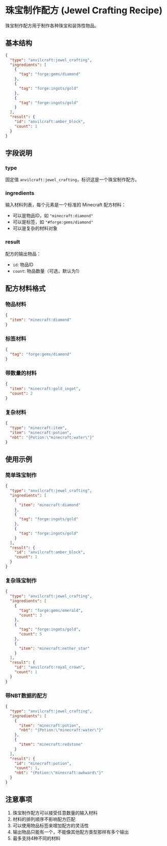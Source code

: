 # 珠宝制作配方 (Jewel Crafting Recipe)

珠宝制作配方用于制作各种珠宝和装饰性物品。

## 基本结构

```json
{
  "type": "anvilcraft:jewel_crafting",
  "ingredients": [
    {
      "tag": "forge:gems/diamond"
    },
    {
      "tag": "forge:ingots/gold"
    },
    {
      "tag": "forge:ingots/gold"
    }
  ],
  "result": {
    "id": "anvilcraft:amber_block",
    "count": 1
  }
}
```

## 字段说明

### type

固定值 `anvilcraft:jewel_crafting`，标识这是一个珠宝制作配方。

### ingredients

输入材料列表，每个元素是一个标准的 Minecraft 配方材料：

- 可以是物品ID，如 `"minecraft:diamond"`
- 可以是标签，如 `"#forge:gems/diamond"`
- 可以是复杂的材料对象

### result

配方的输出物品：

- `id`: 物品ID
- `count`: 物品数量（可选，默认为1）

## 配方材料格式

### 物品材料

```json
{
  "item": "minecraft:diamond"
}
```

### 标签材料

```json
{
  "tag": "forge:gems/diamond"
}
```

### 带数量的材料

```json
{
  "item": "minecraft:gold_ingot",
  "count": 2
}
```

### 复杂材料

```json
{
  "type": "minecraft:item",
  "item": "minecraft:potion",
  "nbt": "{Potion:\"minecraft:water\"}"
}
```

## 使用示例

### 简单珠宝制作

```json
{
  "type": "anvilcraft:jewel_crafting",
  "ingredients": [
    {
      "item": "minecraft:diamond"
    },
    {
      "tag": "forge:ingots/gold"
    },
    {
      "tag": "forge:ingots/gold"
    }
  ],
  "result": {
    "id": "anvilcraft:amber_block",
    "count": 1
  }
}
```

### 复杂珠宝制作

```json
{
  "type": "anvilcraft:jewel_crafting",
  "ingredients": [
    {
      "tag": "forge:gems/emerald",
      "count": 3
    },
    {
      "tag": "forge:ingots/gold",
      "count": 5
    },
    {
      "item": "minecraft:nether_star"
    }
  ],
  "result": {
    "id": "anvilcraft:royal_crown",
    "count": 1
  }
}
```

### 带NBT数据的配方

```json
{
  "type": "anvilcraft:jewel_crafting",
  "ingredients": [
    {
      "item": "minecraft:potion",
      "nbt": "{Potion:\"minecraft:water\"}"
    },
    {
      "item": "minecraft:redstone"
    }
  ],
  "result": {
    "id": "minecraft:potion",
    "count": 1,
    "nbt": "{Potion:\"minecraft:awkward\"}"
  }
}
```

## 注意事项

1. 珠宝制作配方可以接受任意数量的输入材料
2. 材料的排列顺序不影响配方匹配
3. 可以使用物品标签来增加配方的灵活性
4. 输出物品只能有一个，不能像其他配方类型那样有多个输出
5. 最多支持4种不同的材料